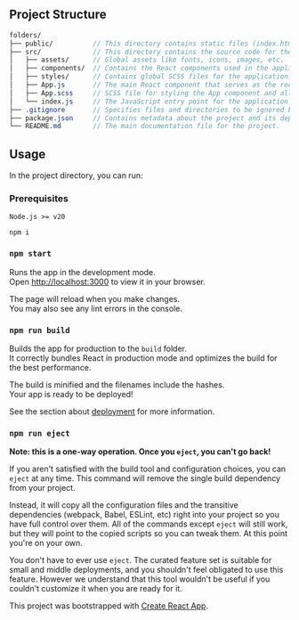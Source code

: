 ## Project Structure

```scss
folders/
├── public/          // This directory contains static files (index.html, favicon, manifest.json, etc.) that will be served by the web server.
├── src/             // This directory contains the source code for the application.
│   ├── assets/      // Global assets like fonts, icons, images, etc.
│   ├── components/  // Contains the React components used in the application.
│   ├── styles/      // Contains global SCSS files for the application.
│   ├── App.js       // The main React component that serves as the root of the application.
│   ├── App.scss     // SCSS file for styling the App component and all other imported styles.
│   └── index.js     // The JavaScript entry point for the application.
├── .gitignore       // Specifies files and directories to be ignored by Git.
├── package.json     // Contains metadata about the project and its dependencies.
└── README.md        // The main documentation file for the project.

```

## Usage

In the project directory, you can run:

### Prerequisites

```
Node.js >= v20

npm i

```

### `npm start`

Runs the app in the development mode.\
Open [http://localhost:3000](http://localhost:3000) to view it in your browser.

The page will reload when you make changes.\
You may also see any lint errors in the console.

### `npm run build`

Builds the app for production to the `build` folder.\
It correctly bundles React in production mode and optimizes the build for the best performance.

The build is minified and the filenames include the hashes.\
Your app is ready to be deployed!

See the section about [deployment](https://facebook.github.io/create-react-app/docs/deployment) for more information.

### `npm run eject`

**Note: this is a one-way operation. Once you `eject`, you can't go back!**

If you aren't satisfied with the build tool and configuration choices, you can `eject` at any time. This command will remove the single build dependency from your project.

Instead, it will copy all the configuration files and the transitive dependencies (webpack, Babel, ESLint, etc) right into your project so you have full control over them. All of the commands except `eject` will still work, but they will point to the copied scripts so you can tweak them. At this point you're on your own.

You don't have to ever use `eject`. The curated feature set is suitable for small and middle deployments, and you shouldn't feel obligated to use this feature. However we understand that this tool wouldn't be useful if you couldn't customize it when you are ready for it.

This project was bootstrapped with [Create React App](https://github.com/facebook/create-react-app).
